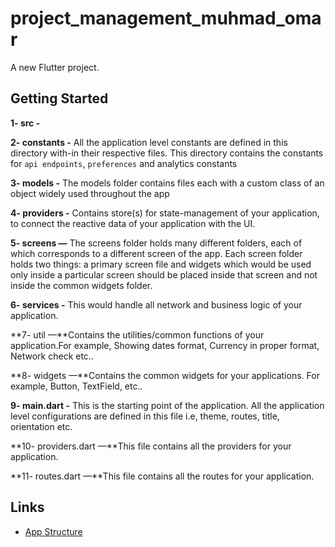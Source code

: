 # project_management_muhmad_omar

A new Flutter project.

## Getting Started

**1- src -**

**2- constants -** All the application level constants are defined in this directory with-in their respective files.
This directory contains the constants for  `api endpoints`, `preferences` and analytics constants

**3- models -** The models folder contains files each with a custom class of an object widely used throughout the app

**4- providers -** Contains store(s) for state-management of your application, to connect the reactive data of your
application with the UI.

**5- screens —** The screens folder holds many different folders, each of which corresponds to a different screen of the
app. Each screen folder holds two things: a primary screen file and widgets which would be used only inside a particular
screen should be placed inside that screen and not inside the common widgets folder.

**6- services -** This would handle all network and business logic of your application.

**7- util —**Contains the utilities/common functions of your application.For example, Showing dates format, Currency in
proper format, Network check etc..

**8- widgets —**Contains the common widgets for your applications. For example, Button, TextField, etc..

**9- main.dart -** This is the starting point of the application. All the application level configurations are defined
in this file i.e, theme, routes, title, orientation etc.

**10- providers.dart —**This file contains all the providers for your application.

**11- routes.dart —**This file contains all the routes for your application.

## Links

- [App Structure](https://medium.com/@patthipati/code-organization-with-provider-state-management-for-flutter-ae2a77b63718) 